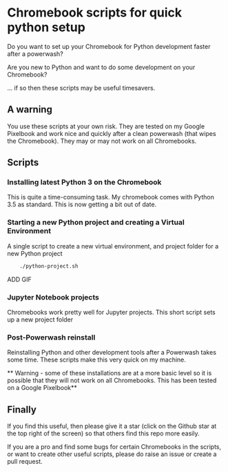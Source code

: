 # Chromebook scripts for quick python setup

Do you want to set up your Chromebook for Python development faster after a powerwash?

Are you new to Python and want to do some development on your Chromebook?

... if so then these scripts may be useful timesavers.

## A warning

You use these scripts at your own risk. They are tested on my Google Pixelbook and work nice and quickly after a clean powerwash (that wipes the Chromebook). They may or may not work on all Chromebooks.

## Scripts

### Installing latest Python 3 on the Chromebook

This is quite a time-consuming task. My chromebook comes with Python 3.5 as standard. This is now getting a bit out of date.

### Starting a new Python project and creating a Virtual Environment

A single script to create a new virtual environment, and project folder for a new Python project

```bash
    ./python-project.sh
```

ADD GIF

### Jupyter Notebook projects

Chromebooks work pretty well for Jupyter projects. This short script sets up a new project folder

### Post-Powerwash reinstall

Reinstalling Python and other development tools after a Powerwash takes some time. These scripts make this very quick on my machine.

** Warning - some of these installations are at a more basic level so it is possible that they will not work on all Chromebooks. This has been tested on a Google Pixelbook**

## Finally

If you find this useful, then please give it a star (click on the Github star at the top right of the screen) so that others find this repo more easily.

If you are a pro and find some bugs for certain Chromebooks in the scripts, or want to create other useful scripts, please do raise an issue or create a pull request.
